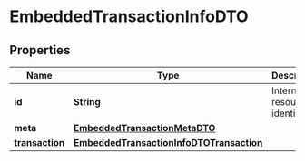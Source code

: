 

# EmbeddedTransactionInfoDTO


## Properties

| Name | Type | Description | Notes |
|------------ | ------------- | ------------- | -------------|
|**id** | **String** | Internal resource identifier. |  |
|**meta** | [**EmbeddedTransactionMetaDTO**](EmbeddedTransactionMetaDTO.md) |  |  |
|**transaction** | [**EmbeddedTransactionInfoDTOTransaction**](EmbeddedTransactionInfoDTOTransaction.md) |  |  |



